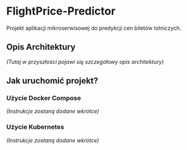 # FlightPrice-Predictor

Projekt aplikacji mikroserwisowej do predykcji cen biletów lotniczych.

## Opis Architektury

*(Tutaj w przyszłości pojawi się szczegółowy opis architektury)*

## Jak uruchomić projekt?

### Użycie Docker Compose

*(Instrukcje zostaną dodane wkrótce)*

### Użycie Kubernetes

*(Instrukcje zostaną dodane wkrótce)*
